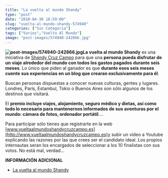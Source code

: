```yaml
---
title: "La vuelta al mundo Shandy"
type: "post"
date: "2010-04-30 16:59:00"
slug: "vuelta-al-mundo-shandy-574940"
categories: ["Sin Categoría"]
tags: ["Varios","Vuelta Al Mundo"]
image: "post-images/574940-242866.jpg"
---
```


**![post-images/574940-242866.jpg](post-images/574940-242866.jpg "post-images/574940-242866.jpg")La vuelta al mundo Shandy** es una iniciativa de [Shandy Cruz Campo](http://www.shandycruzcampo.com) para que una **persona pueda disfrutar de un viaje alrededor del mundo con todos los gastos pagados durante seis meses**. Lo único que piden al ganador es que **durante esos seis meses cuente sus experiencias en un blog que crearan exclusivamente para él**.

Buscan personas dispuestas a conocer nuevas culturas, gentes y lugares. Londres, París, Estambul, Tokio o Buenos Aires son sólo algunos de los destinos que visitará.

El **premio incluye viajes, alojamiento, seguro médico y dietas, así como todo lo necesario para mantenernos informados de sus aventuras por el mundo: cámara de fotos, ordenador portátil**….

Para participar sólo tienes que registrarte en la web [www.vueltaalmundoshandycruzcampo.es](http://www.vueltaalmundoshandycruzcampo.es)y subir un vídeo a Youtube explicando las razones por las que crees ser el candidato ideal. Los propios internautas seran los encargados de seleccionar a los 10 finalistas con sus votos. No está mal, verdad...

**INFORMACIÓN ADICIONAL**

- [La vuelta al mundo Shandy](http://www.vueltaalmundoshandycruzcampo.es)